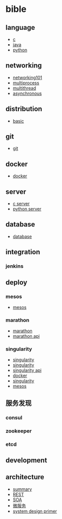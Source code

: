 # bible 

## language

- [c](https://github.com/gaoxinge/bible/tree/master/c)
- [java](https://github.com/gaoxinge/bible/tree/master/java)
- [python](https://github.com/gaoxinge/bible/tree/master/python)

## networking

- [networking101](https://github.com/gaoxinge/bible/tree/master/networking101)
- [multiprocess](https://github.com/gaoxinge/bible/tree/master/multiprocess)
- [multithread](https://github.com/gaoxinge/bible/tree/master/multithread)
- [asynchronous](https://github.com/gaoxinge/bible/tree/master/asynchronous)

## distribution

- [basic](https://github.com/gaoxinge/bible/tree/master/basic)

## git

- [git](https://github.com/gaoxinge/bible/tree/master/git)

## docker

- [docker](https://github.com/gaoxinge/bible/tree/master/docker)

## server

- [c server](https://github.com/gaoxinge/bible/tree/master/c%20server)
- [python server](https://github.com/gaoxinge/bible/tree/master/python%20server)

## database

- [database](https://github.com/gaoxinge/bible/tree/master/database)

## integration

### jenkins

## deploy

### mesos

- [mesos](http://mesos.org.cn/Mesos-Introduction.html)

### marathon

- [marathon](http://mesosphere.github.io/marathon/)
- [marathon api](http://mesosphere.github.io/marathon/docs/rest-api.html)

### singularity

- [singularity](https://github.com/singularityware)
- [singularity](http://singularity.lbl.gov/)
- [singularity api](http://getsingularity.com/Docs/reference/apidocs/api-requests.html)
- [docker](https://tin6150.github.io/psg/blogger_container_hpc.html)
- [singularity](http://hao.jobbole.com/singularity/)
- [mesos](http://geek.csdn.net/news/detail/193272)

## 服务发现 
 
### consul 
### zookeeper
### etcd

## development

## architecture

- [summary](https://github.com/gaoxinge/bible/tree/master/summary)
- [REST]()
- [SOA]()
- [微服务]()
- [system design primer](https://github.com/donnemartin/system-design-primer)